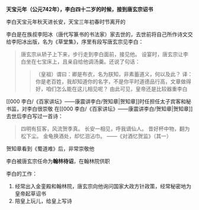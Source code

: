 **天宝元年（公元742年），李白四十二岁的时候，接到唐玄宗诏书**

李白天宝元年秋天进长安，天宝三年初春时节离开的

李白是在族叔李阳冰（唐代写篆书的书法家）家去世的，去世前将自己所作诗文交给李阳冰出版，名为《草堂集》，序里有段写唐玄宗见李白：
>唐玄宗从轿子上下来，步行走到李白面前，接见他。
>设宴时，唐玄宗让李白坐在七宝床上，且亲自给他调汤羹。还说了句话：
>>（皇祖）谓曰：卿是布衣，名为朕知，非素蓄道义，何以及此？
>>译：你是老百姓，我却知道你的名字，不是你平时道德品行高，文章做得好，咱们怎么能在这儿相见呢？
由此可见，皇帝还是比较器重李白



[[000 李白/《百家讲坛》——康震讲李白/贺知章|贺知章]]时任担任太子宾客和秘书监，对李白很崇敬
在[[000 李白/《百家讲坛》——康震讲李白/贺知章|贺知章]]去世后李白写过一首诗：
>四明有狂客，风流贺季真。
>长安一相见，呼我谪仙人。
>昔好杯中物，翻为松下尘。
>金龟换酒处，却忆泪沾巾。
>——《对酒忆贺监》（其一）

贺知章看到《蜀道难》后，非常崇敬他

李白被唐玄宗任命为**翰林待诏**，在翰林院供职


李白的工作：
1. 经常出入金銮殿和翰林院，唐玄宗向他询问国家大政方针政策，经常秘密地为皇帝起草诏书
2. 陪皇上玩儿，给皇上写诗